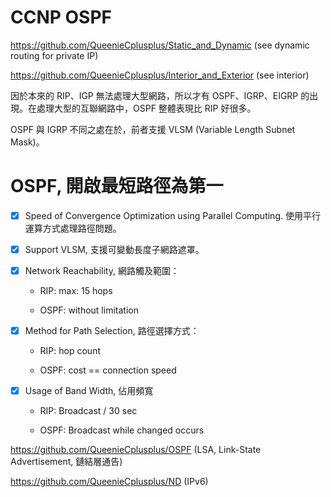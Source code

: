 # CCNP OSPF

https://github.com/QueenieCplusplus/Static_and_Dynamic (see dynamic routing for private IP)

https://github.com/QueenieCplusplus/Interior_and_Exterior (see interior) 

因於本來的 RIP、IGP 無法處理大型網路，所以才有 OSPF、IGRP、EIGRP 的出現。在處理大型的互聯網路中，OSPF 整體表現比 RIP 好很多。

OSPF 與 IGRP 不同之處在於，前者支援 VLSM (Variable Length Subnet Mask)。

# OSPF, 開啟最短路徑為第一


- [x] Speed of Convergence Optimization using Parallel Computing. 使用平行運算方式處理路徑問題。


- [x] Support VLSM, 支援可變動長度子網路遮罩。


- [x] Network Reachability, 網路觸及範圍：
   
     * RIP: max: 15 hops
     
     * OSPF: without limitation
     

- [x] Method for Path Selection, 路徑選擇方式：

     * RIP: hop count
     
     * OSPF: cost == connection speed
     
  
- [x] Usage of Band Width, 佔用頻寬

     * RIP: Broadcast / 30 sec
     
     * OSPF: Broadcast while changed occurs
     
https://github.com/QueenieCplusplus/OSPF (LSA, Link-State Advertisement, 鏈結層通告)

https://github.com/QueenieCplusplus/ND (IPv6)
